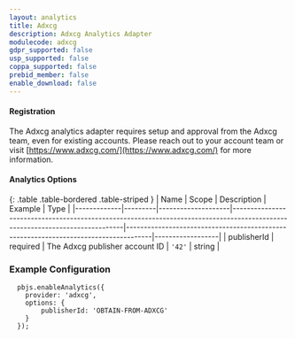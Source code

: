 ```yaml
---
layout: analytics
title: Adxcg
description: Adxcg Analytics Adapter
modulecode: adxcg
gdpr_supported: false
usp_supported: false
coppa_supported: false
prebid_member: false
enable_download: false
---
```


#### Registration

The Adxcg analytics adapter requires setup and approval from the Adxcg team, even for existing accounts. 
Please reach out to your account team or visit [https://www.adxcg.com/](https://www.adxcg.com/) for more information.


#### Analytics Options

{: .table .table-bordered .table-striped }
| Name         | Scope              | Description                                                                                                                 | Example                                                                             | Type             |
|-------------|---------|--------------------|-----------------------------------------------------------------------------------------------------------------------------|-------------------------------------------------------------------------------------|------------------|
| publisherId | required  | The Adxcg publisher account ID | `'42'`  | string |


### Example Configuration

```
  pbjs.enableAnalytics({
    provider: 'adxcg',
    options: {
        publisherId: 'OBTAIN-FROM-ADXCG'        
    }
  });
```
